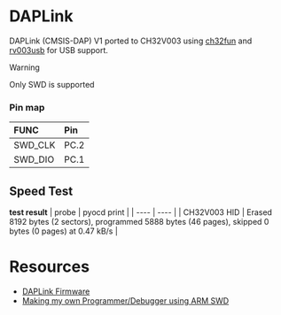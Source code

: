 # DAPLink
DAPLink (CMSIS-DAP) V1 ported to CH32V003 using [ch32fun](https://github.com/cnlohr/ch32fun) and [rv003usb](https://github.com/cnlohr/rv003usb) for USB support.

> [!WARNING]
> Only SWD is supported

### Pin map
|  FUNC    | Pin   |
|  :----   | :---- |
| SWD_CLK  | PC.2  |
| SWD_DIO  | PC.1  |

## Speed Test

**test result**
| probe           | pyocd print                                                                                                   |
| ----            | ----                                                                                                          |
| CH32V003 HID    | Erased 8192 bytes (2 sectors), programmed 5888 bytes (46 pages), skipped 0 bytes (0 pages) at 0.47 kB/s       |

# Resources
- [DAPLink Firmware](https://github.com/XIVN1987/DAPLink)
- [Making my own Programmer/Debugger using ARM SWD](https://qcentlabs.com/posts/swd_banger/)
